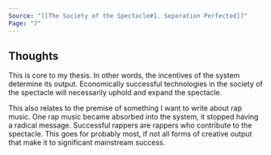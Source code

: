 ```yaml
---
Source: "[[The Society of the Spectacle#1. Separation Perfected]]"
Page: "7"
---
```

## Thoughts
This is core to my thesis. In other words, the incentives of the system determine its output. Economically successful technologies in the society of the spectacle will necessarily uphold and expand the spectacle. 

This also relates to the premise of something I want to write about rap music. One rap music became absorbed into the system, it stopped having a radical message. Successful rappers are rappers who contribute to the spectacle. This goes for probably most, if not all forms of creative output that make it to significant mainstream success. 